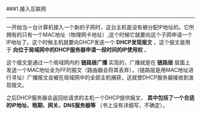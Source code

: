 ###1.接入互联网
***
一开始当一台计算机接入一个新的子网时，这台主机是没有被分配IP地址的。它所拥有的只有一个MAC地址（物理网卡地址）,这个时候它就要向这个子网申请一个IP地址了。这个时候主机就要向DHCP发送一个 **DHCP发现报文** ，这个报文是用于 **向位于局域网中的DHCP服务器申请一段时间的IP使用权** 。

这个报文是通过一个局域网内的 **链路层广播** 实现的，广播就是在 **链路层** 层面上发送一个MAC地址全为FF的报文（路由器会将其丢弃），（链路层是用MAC地址进行寻址）广播报文会被在局域网中的全部主机捕获，这就使DHCP服务器接收到发现报文。

之后DHCP服务器会返回给请求的主机一个DHCP提供报文， **其中包括了一个合适的IP地址、租期、网关、DNS服务器等** （书上没有详细写，不确定）。